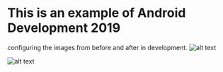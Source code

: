 # This is an example of Android Development 2019 

configuring the images from before and after in development. 
![alt text](https://i.imgur.com/Z487Etg.jpg"before")

![alt text](https://i.imgur.com/Nd2bkpu.jpg "after")


